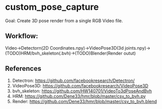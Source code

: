 # custom_pose_capture
Goal: Create 3D pose render from a single RGB Video file.
## Workflow:
Video->Detectorn(2D Coordinates.npy)->VideoPose3D(3d joints.npy)->(TODO)HRM/bvh_skeleton(.bvh)->(TODO)Blender(Render outut)
## 
## References
1. Detectron: https://github.com/facebookresearch/Detectron/
2. VideoPose3D: https://github.com/facebookresearch/VideoPose3D
3. bvh_skeleton: https://github.com/HW140701/VideoTo3dPoseAndBvh
4. HRM: https://github.com/Dene33/hmr/blob/master/csv_to_bvh.py
5. Render: https://github.com/Dene33/hmr/blob/master/csv_to_bvh.blend
